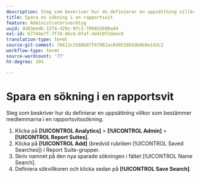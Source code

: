 ```yaml
---
description: Steg som beskriver hur du definierar en uppsättning villkor som bestämmer medlemmarna i en rapportsvitssökning.
title: Spara en sökning i en rapportsvit
feature: Administratörsverktyg
uuid: dd83eed6-1374-429c-9fc3-709055698a44
exl-id: 67744e7f-7f78-46c6-9faf-4d410f2deec8
translation-type: tm+mt
source-git-commit: 78412c2588b07f47981ac0d953893db6b9e1d3c2
workflow-type: tm+mt
source-wordcount: '77'
ht-degree: 16%

---
```


# Spara en sökning i en rapportsvit

Steg som beskriver hur du definierar en uppsättning villkor som bestämmer medlemmarna i en rapportsvitssökning.

1. Klicka på **[!UICONTROL Analytics]** > **[!UICONTROL Admin]** > **[!UICONTROL Report Suites]**.
1. Klicka på **[!UICONTROL Add]** (bredvid rubriken [!UICONTROL Saved Searches]) i Report Suite-grupper.
1. Skriv namnet på den nya sparade sökningen i fältet [!UICONTROL Name Search].
1. Definiera sökvillkoren och klicka sedan på **[!UICONTROL Save Search]**.
